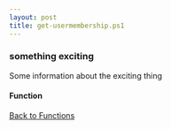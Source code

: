 ```yaml
---
layout: post
title: get-usermembership.ps1
---
```


### something exciting

Some information about the exciting thing

#### Function

<script src="https://gist-it.appspot.com/github.com/BanterBoy/scripts-blog/blob/master/PowerShell/functions/activeDirectory/get-usermembership.ps1"></script>

<a href="/menu/_pages/functions.html">Back to Functions</a>
